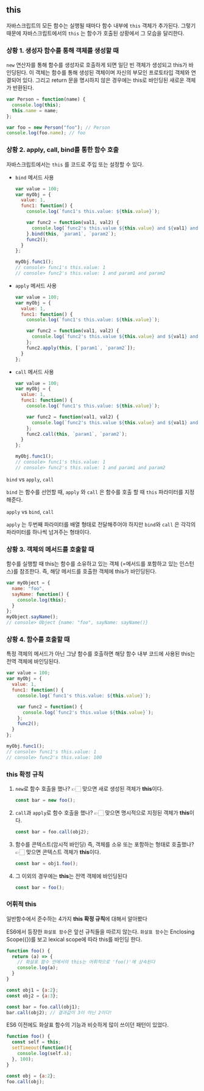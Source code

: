 ## this

자바스크립트의 모든 함수는 실행될 때마다 함수 내부에 `this` 객체가 추가된다. 그렇기 때문에 자바스크립트에서의 `this` 는 함수가 호출된 상황에서 그 모습을 달리한다.

### 상황 1.  생성자 함수를 통해 객체를 생성할 때

`new` 연산자를 통해 함수를 생성자로 호출하게 되면 일단 빈 객체가 생성되고 this가 바인딩된다. 이 객체는 함수를 통해 생성된 객체이며 자신의 부모인 프로토타입 객체와 연결되어 있다. 그리고 return 문을 명시하지 않은 경우에는 this로 바인딩된 새로운 객체가 반환된다. 

```js
var Person = function(name) {
  console.log(this);
  this.name = name;
};

var foo = new Person("foo"); // Person
console.log(foo.name); // foo
```



### 상황 2.  apply, call, bind를 통한 함수 호출

자바스크립트에서는 `this` 를 코드로 주입 또는 설정할 수 있다.

- `bind` 메서드 사용

  ```js
  var value = 100;
  var myObj = {
    value: 1,
    func1: function() {
      console.log(`func1's this.value: ${this.value}`);
  
      var func2 = function(val1, val2) {
        console.log(`func2's this.value ${this.value} and ${val1} and ${val2}`);
      }.bind(this, `param1`, `param2`);
      func2();
    }
  };
  
  myObj.func1();
  // console> func1's this.value: 1
  // console> func2's this.value: 1 and param1 and param2
  ```

- `apply` 메서드 사용

  ```js
  var value = 100;
  var myObj = {
    value: 1,
    func1: function() {
      console.log(`func1's this.value: ${this.value}`);
  
      var func2 = function(val1, val2) {
        console.log(`func2's this.value ${this.value} and ${val1} and ${val2}`);
      };
      func2.apply(this, [`param1`, `param2`]);
    }
  };
  ```

- `call` 메서드 사용

  ```js
  var value = 100;
  var myObj = {
    value: 1,
    func1: function() {
      console.log(`func1's this.value: ${this.value}`);
  
      var func2 = function(val1, val2) {
        console.log(`func2's this.value ${this.value} and ${val1} and ${val2}`);
      };
      func2.call(this, `param1`, `param2`);
    }
  };
  
  myObj.func1();
  // console> func1's this.value: 1
  // console> func2's this.value: 1 and param1 and param2
  ```

`bind` vs `apply`, `call`

`bind` 는 함수를 선언할 때, `apply` 와  `call` 은 함수를 호출 할 때 `this` 파라미터를 지정해준다.

`apply` vs `bind`, `call`

`apply` 는 두번째 파라미터를 배열 형태로 전달해주어야 하지만 `bind`와 `call` 은 각각의 파라미터를 하나씩 넘겨주는 형태이다.



### 상황 3. 객체의 메서드를 호출할 때

함수를 실행할 때 this는 함수를 소유하고 있는 객체 (=메서드를 포함하고 있는 인스턴스)를 참조한다. 즉, 해당 메서드를 호출한 객체에 this가 바인딩된다. 

```js
var myObject = {
  name: "foo",
  sayName: function() {
    console.log(this);
  }
};
myObject.sayName();
// console> Object {name: "foo", sayName: sayName()}
```



### 상황 4. 함수를 호출할 때

특정 객체의 메서드가 아닌 그냥 함수를 호출하면 해당 함수 내부 코드에 사용된 this는 전역 객체에 바인딩된다.

```js
var value = 100;
var myObj = {
  value: 1,
  func1: function() {
    console.log(`func1's this.value: ${this.value}`);

    var func2 = function() {
      console.log(`func2's this.value ${this.value}`);
    };
    func2();
  }
};

myObj.func1();
// console> func1's this.value: 1
// console> func2's this.value: 100
```



### this 확정 규칙

1. `new`로 함수 호출을 했나? 👉🏻 맞으면 새로 생성된 객체가 **this**이다.

   ```js
   const bar = new foo();
   ```

2. `call`과 `apply`로 함수 호출을 했나? 👉🏻 맞으면 명시적으로 지정된 객체가 **this**이다.

   ```js
   const bar = foo.call(obj2);
   ```

3. 함수를 콘텍스트(암시적 바인딩) 즉, 객체를 소유 또는 포함하는 형태로 호출했나? 👉🏻 맞으면 콘텍스트 객체가 **this**이다.

   ```js
   const bar = obj1.foo();
   ```

4. 그 이외의 경우에는 **this**는 전역 객체에 바인딩된다

   ```js
   const bar = foo();
   ```



### 어휘적 this

일반함수에서 준수하는 4가지 **this 확정 규칙**에 대해서 알아봤다

ES6에서 등장한 `화살표 함수`은 앞선 규칙들을 따르지 않는다. `화살표 함수`는 Enclosing Scope({})를 보고 lexical scope에 따라 this를 바인딩 한다.

```js
function foo() {
  return (a) => {
    // 화살표 함수 안에서의 this는 어휘적으로 'foo()'에 상속된다
    console.log(a);
  }
}

const obj1 = {a:2};
const obj2 = {a:3};

const bar = foo.call(obj1);
bar.call(obj2); // 결과값이 3이 아닌 2이다!
```

ES6 이전에도 화살표 함수의 기능과 비슷하게 많이 쓰이던 패턴이 있었다.

```js
function foo() {
  const self = this;
  setTimeout(function(){
    console.log(self.a);
  }, 100);
}

const obj = {a:2};
foo.call(obj);                      
```

